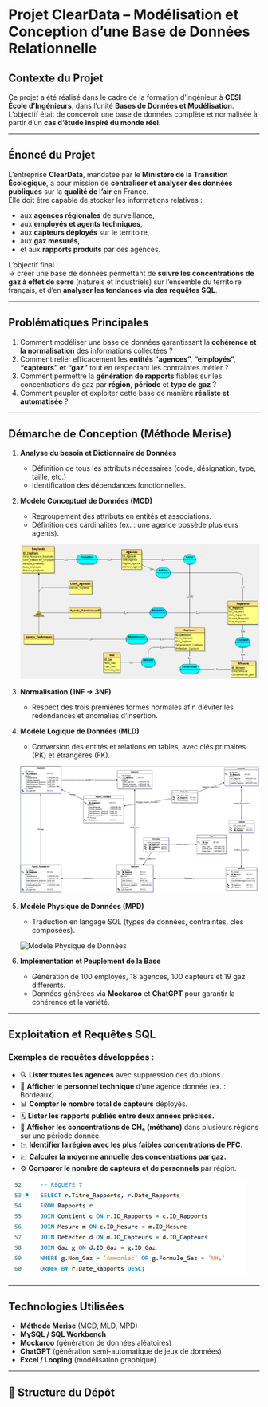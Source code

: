 # Projet ClearData – Modélisation et Conception d’une Base de Données Relationnelle

## Contexte du Projet

Ce projet a été réalisé dans le cadre de la formation d’ingénieur à **CESI École d’Ingénieurs**, dans l’unité **Bases de Données et Modélisation**.  
L’objectif était de concevoir une base de données complète et normalisée à partir d’un **cas d’étude inspiré du monde réel**.

---

## Énoncé du Projet

L’entreprise **ClearData**, mandatée par le **Ministère de la Transition Écologique**, a pour mission de **centraliser et analyser des données publiques** sur la **qualité de l’air** en France.  
Elle doit être capable de stocker les informations relatives :
- aux **agences régionales** de surveillance,  
- aux **employés et agents techniques**,  
- aux **capteurs déployés** sur le territoire,  
- aux **gaz mesurés**,  
- et aux **rapports produits** par ces agences.

L’objectif final :  
-> créer une base de données permettant de **suivre les concentrations de gaz à effet de serre** (naturels et industriels) sur l’ensemble du territoire français, et d’en **analyser les tendances via des requêtes SQL**.

---

## Problématiques Principales

1. Comment modéliser une base de données garantissant la **cohérence et la normalisation** des informations collectées ?  
2. Comment relier efficacement les **entités “agences”, “employés”, “capteurs” et “gaz”** tout en respectant les contraintes métier ?  
3. Comment permettre la **génération de rapports** fiables sur les concentrations de gaz par **région**, **période** et **type de gaz** ?  
4. Comment peupler et exploiter cette base de manière **réaliste et automatisée** ?

---

## Démarche de Conception (Méthode Merise)

1. **Analyse du besoin et Dictionnaire de Données**  
   - Définition de tous les attributs nécessaires (code, désignation, type, taille, etc.)  
   - Identification des dépendances fonctionnelles.

2. **Modèle Conceptuel de Données (MCD)**  
   - Regroupement des attributs en entités et associations.  
   - Définition des cardinalités (ex. : une agence possède plusieurs agents).  

   ![Modèle Conceptuel de Données](./images/mcd_cleardata.png)

3. **Normalisation (1NF → 3NF)**  
   - Respect des trois premières formes normales afin d’éviter les redondances et anomalies d’insertion.

4. **Modèle Logique de Données (MLD)**  
   - Conversion des entités et relations en tables, avec clés primaires (PK) et étrangères (FK).  

   ![Modèle Logique de Données](./images/mld_cleardata.png)

5. **Modèle Physique de Données (MPD)**  
   - Traduction en langage SQL (types de données, contraintes, clés composées).  

   ![Modèle Physique de Données](./images/mpd_cleardata.png)

6. **Implémentation et Peuplement de la Base**  
   - Génération de 100 employés, 18 agences, 100 capteurs et 19 gaz différents.  
   - Données générées via **Mockaroo** et **ChatGPT** pour garantir la cohérence et la variété.  

---

## Exploitation et Requêtes SQL

### Exemples de requêtes développées :
- 🔍 **Lister toutes les agences** avec suppression des doublons.  
- 👷 **Afficher le personnel technique** d’une agence donnée (ex. : Bordeaux).  
- 📊 **Compter le nombre total de capteurs** déployés.  
- 🗓️ **Lister les rapports publiés entre deux années précises.**  
- 💨 **Afficher les concentrations de CH₄ (méthane)** dans plusieurs régions sur une période donnée.  
- 📉 **Identifier la région avec les plus faibles concentrations de PFC.**  
- 📈 **Calculer la moyenne annuelle des concentrations par gaz.**  
- ⚙️ **Comparer le nombre de capteurs et de personnels** par région.  

![Exemple de requête SQL](./images/sql_query.png)

---

## Technologies Utilisées

- **Méthode Merise** (MCD, MLD, MPD)  
- **MySQL / SQL Workbench**  
- **Mockaroo** (génération de données aléatoires)  
- **ChatGPT** (génération semi-automatique de jeux de données)  
- **Excel / Looping** (modélisation graphique)  

---

## 📂 Structure du Dépôt

